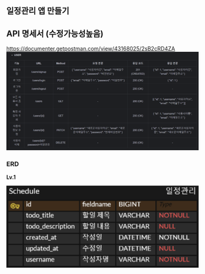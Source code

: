 ## 일정관리 앱 만들기

## API 명세서 (수정가능성높음)


https://documenter.getpostman.com/view/43168025/2sB2cRD4ZA
![img_2.png](img_2.png)

### ERD
**Lv.1**

![img.png](img.png)
